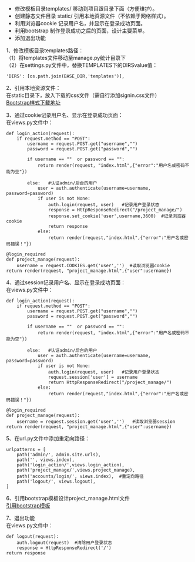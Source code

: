 - 修改模板目录templates/ 移动到项目跟目录下面（方便维护）。
- 创建静态文件目录 static/ 引用本地资源文件（不依赖于网络样式）。
- 利用浏览器cookie 记录用户名，并显示在登录成功页面。
- 利用bootstrap 制作登录成功之后的页面，设计主要菜单。
- 添加退出功能

1、修改模板目录templates路径：<br>
（1）将templates文件移动至manage.py统计目录下<br>
（2）在settings.py文件中，替换TEMPLATES下的DIRSvalue值：
```
'DIRS': [os.path.join(BASE_DIR,'templates')],
```

2、引用本地资源文件：<br>
在static目录下，放入下载的css文件（需自行添加signin.css文件）<br>
[Bootstrap样式下载地址](https://github.com/twbs/bootstrap/releases/download/v3.3.7/bootstrap-3.3.7-dist.zip)<br>

3、通过cookie记录用户名、显示在登录成功页面：<br>
在views.py文件中：
```
def login_action(request):
    if request.method == "POST":
        username = request.POST.get("username","")
        password = request.POST.get("password","")

        if username == ""  or password == "":
            return render(request, "index.html",{"error":"用户名或密码不能为空"})

        else:   #认证admin/后台的用户
            user = auth.authenticate(username=username, password=password)
            if user is not None:
                auth.login(request, user)   #记录用户登录状态
                response = HttpResponseRedirect("/project_manage/")
                response.set_cookie('user',username,3600)  #记录浏览器cookie
                return response
            else:
                return render(request,"index.html",{"error":"用户名或密码错误！"})

@login_required
def project_manage(request):
    username = request.COOKIES.get('user','')  #读取浏览器cookie
return render(request, "project_manage.html",{"user":username})
```

4、通过session记录用户名、显示在登录成功页面：<br>
在views.py文件中：
```
def login_action(request):
    if request.method == "POST":
        username = request.POST.get("username","")
        password = request.POST.get("password","")

        if username == ""  or password == "":
            return render(request, "index.html",{"error":"用户名或密码不能为空"})

        else:   #认证admin/后台的用户
            user = auth.authenticate(username=username, password=password)
            if user is not None:
                auth.login(request, user)   #记录用户登录状态
                request.session['user'] = username
                return HttpResponseRedirect("/project_manage/")
            else:
                return render(request,"index.html",{"error":"用户名或密码错误！"})

@login_required
def project_manage(request):
    username = request.session.get('user','')   #读取浏览器session
return render(request, "project_manage.html",{"user":username})
```

5、在url.py文件中添加重定向路径：
```
urlpatterns = [
    path('admin/', admin.site.urls),
    path('', views.index),
    path('login_action/',views.login_action),
    path('project_manage/',views.project_manage),
    path('accounts/login/', views.index),  #重定向路径
    path('logout/', views.logout),
]
```

6、引用bootstrap模板设计project_manage.html文件<br>
[引用bootstrap模板](https://v3.bootcss.com/examples/dashboard/)

7、退出功能<br>
在views.py文件中：
```
def logout(request):
    auth.logout(request)  #清除用户登录状态
    response = HttpResponseRedirect('/')
return response
```
